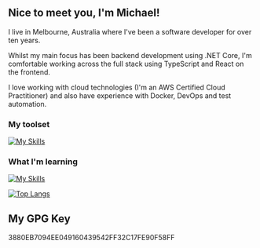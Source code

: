 ## Nice to meet you, I'm Michael!

I live in Melbourne, Australia where I've been a software developer for over 
ten years.

Whilst my main focus has been backend development using .NET Core, I'm 
comfortable working across the full stack using TypeScript and React on the
frontend.  

I love working with cloud technologies (I'm an AWS Certified Cloud Practitioner)
and also have experience with Docker, DevOps and test automation.

### My toolset
[![My Skills](https://skillicons.dev/icons?i=dotnet,arch,aws,c,docker,neovim,postgres,react,ts,vscode)](https://skillicons.dev)

### What I'm learning
[![My Skills](https://skillicons.dev/icons?i=flutter,go)](https://skillicons.dev)

[![Top Langs](https://github-readme-stats.vercel.app/api/top-langs/?username=michaelbagnato&layout=donut&theme=synthwave)](https://github.com/anuraghazra/github-readme-stats)


## My GPG Key
3880EB7094EE049160439542FF32C17FE90F58FF
